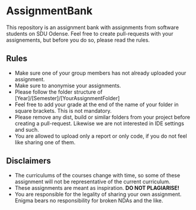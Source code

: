 # AssignmentBank

This repository is an assignment bank with assignments from software students on SDU Odense. 
Feel free to create pull-requests with your assignements, but before you do so, please read the rules.

## Rules
* Make sure one of your group members has not already uploaded your assignment.
* Make sure to anonymise your assignments.
* Please follow the folder structure of [Year]/[Semester]/[YourAssignmentFolder]
* Feel free to add your grade at the end of the name of your folder in square brackets. This is not mandatory.
* Please remove any dist, build or similar folders from your project before creating a pull-request. Likewise we are not interested in IDE settings and such. 
* You are allowed to upload only a report or only code, if you do not feel like sharing one of them.

## Disclaimers
* The curriculums of the courses change with time, so some of these assignment will not be representative of the current curriculum. 
* These assignments are meant as inspiration. <b> DO NOT PLAGIARISE! </b> 
* You are responsible for the legality of sharing your own assignment. Enigma bears no responsibility for broken NDAs and the like.
